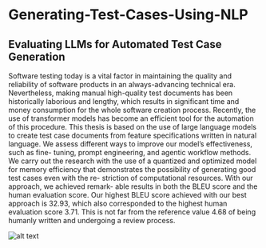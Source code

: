 # Generating-Test-Cases-Using-NLP
## Evaluating LLMs for Automated Test Case Generation 


Software testing today is a vital factor in maintaining the quality and reliability
of software products in an always-advancing technical era. Nevertheless, making
manual high-quality test documents has been historically laborious and lengthy,
which results in significant time and money consumption for the whole software
creation process. Recently, the use of transformer models has become an efficient
tool for the automation of this procedure. This thesis is based on the use of
large language models to create test case documents from feature specifications
written in natural language.
We assess different ways to improve our model’s effectiveness, such as fine-
tuning, prompt engineering, and agentic workflow methods. We carry out the
research with the use of a quantized and optimized model for memory efficiency
that demonstrates the possibility of generating good test cases even with the re-
striction of computational resources. With our approach, we achieved remark-
able results in both the BLEU score and the human evaluation score. Our highest
BLEU score achieved with our best approach is 32.93, which also corresponded
to the highest human evaluation score 3.71. This is not far from the reference
value 4.68 of being humanly written and undergoing a review process.

![alt text]([http://url/to/img.png](https://github.com/Yamen9418/Generating-Test-Cases-Using-NLP/blob/main/pipeline-1.png))
